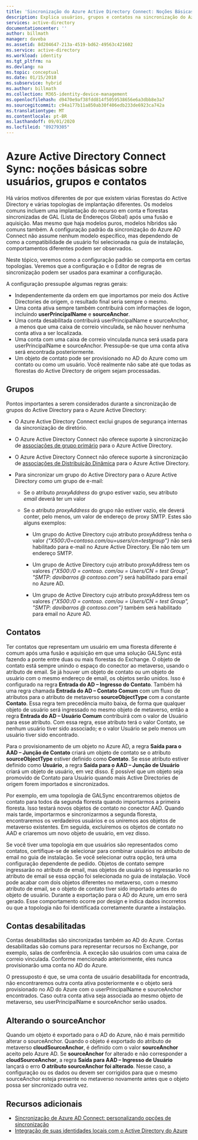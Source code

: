 ```yaml
---
title: 'Sincronização do Azure Active Directory Connect: Noções Básicas sobre Usuários, Grupos e Contatos | Microsoft Docs'
description: Explica usuários, grupos e contatos na sincronização do Azure Active Directory Connect.
services: active-directory
documentationcenter: ''
author: billmath
manager: daveba
ms.assetid: 8d204647-213a-4519-bd62-49563c421602
ms.service: active-directory
ms.workload: identity
ms.tgt_pltfrm: na
ms.devlang: na
ms.topic: conceptual
ms.date: 01/15/2018
ms.subservice: hybrid
ms.author: billmath
ms.collection: M365-identity-device-management
ms.openlocfilehash: d9470e9af38fdd814f5059538656e6a3dbb8e3a7
ms.sourcegitcommit: c94a177b11a850ab30f406edb233de6923ca742a
ms.translationtype: MT
ms.contentlocale: pt-BR
ms.lasthandoff: 09/01/2020
ms.locfileid: "89279305"
---
```

# <a name="azure-ad-connect-sync-understanding-users-groups-and-contacts"></a>Azure Active Directory Connect Sync: noções básicas sobre usuários, grupos e contatos
Há vários motivos diferentes de por que existem várias florestas do Active Directory e várias topologias de implantação diferentes. Os modelos comuns incluem uma implantação do recurso em conta e florestas sincronizadas de GAL (Lista de Endereços Global) após uma fusão e aquisição. Mas mesmo que haja modelos puros, modelos híbridos são comuns também. A configuração padrão da sincronização do Azure AD Connect não assume nenhum modelo específico, mas dependendo de como a compatibilidade de usuário foi selecionada na guia de instalação, comportamentos diferentes podem ser observados.

Neste tópico, veremos como a configuração padrão se comporta em certas topologias. Veremos que a configuração e o Editor de regras de sincronização podem ser usados para examinar a configuração.

A configuração pressupõe algumas regras gerais:
* Independentemente da ordem em que importamos por meio dos Active Directories de origem, o resultado final seria sempre o mesmo.
* Uma conta ativa sempre também contribuirá com informações de logon, incluindo **userPrincipalName** e **sourceAnchor**.
* Uma conta desabilitada contribuirá userPrincipalName e sourceAnchor, a menos que uma caixa de correio vinculada, se não houver nenhuma conta ativa a ser localizada.
* Uma conta com uma caixa de correio vinculada nunca será usada para userPrincipalName e sourceAnchor. Pressupõe-se que uma conta ativa será encontrada posteriormente.
* Um objeto de contato pode ser provisionado no AD do Azure como um contato ou como um usuário. Você realmente não sabe até que todas as florestas do Active Directory de origem sejam processadas.

## <a name="groups"></a>Grupos
Pontos importantes a serem considerados durante a sincronização de grupos do Active Directory para o Azure Active Directory:

* O Azure Active Directory Connect exclui grupos de segurança internas da sincronização de diretório.

* O Azure Active Directory Connect não oferece suporte à sincronização de [associações de grupo primário](/previous-versions/windows/it-pro/windows-server-2008-R2-and-2008/cc771489(v=ws.11)) para o Azure Active Directory.

* O Azure Active Directory Connect não oferece suporte à sincronização de [associações de Distribuição Dinâmica](/Exchange/recipients/dynamic-distribution-groups/dynamic-distribution-groups?view=exchserver-2019) para o Azure Active Directory.

* Para sincronizar um grupo do Active Directory para o Azure Active Directory como um grupo de e-mail:

    * Se o atributo *proxyAddress* do grupo estiver vazio, seu atributo *email* deverá ter um valor

    * Se o atributo *proxyAddress* do grupo não estiver vazio, ele deverá conter, pelo menos, um valor de endereço de proxy SMTP. Estes são alguns exemplos:
    
      * Um grupo do Active Directory cujo atributo proxyAddress tenha o valor *{"X500:/0=contoso.com/ou=users/cn=testgroup"}* não será habilitado para e-mail no Azure Active Directory. Ele não tem um endereço SMTP.
      
      * Um grupo de Active Directory cujo atributo proxyAddress tem os valores *{"X500:/0 = contoso. com/ou = Users/CN = test Group", "SMTP: davibarros \@ contoso.com"}* será habilitado para email no Azure AD.
      
      * Um grupo de Active Directory cujo atributo proxyAddress tem os valores *{"X500:/0 = contoso. com/ou = Users/CN = test Group", "SMTP: davibarros \@ contoso.com"}* também será habilitado para email no Azure AD.

## <a name="contacts"></a>Contatos
Ter contatos que representam um usuário em uma floresta diferente é comum após uma fusão e aquisição em que uma solução GALSync está fazendo a ponte entre duas ou mais florestas do Exchange. O objeto de contato está sempre unindo o espaço do conector ao metaverso, usando o atributo de email. Se já houver um objeto de contato ou um objeto de usuário com o mesmo endereço de email, os objetos serão unidos. Isso é configurado na regra **Entrada do AD – Ingresso do Contato**. Também há uma regra chamada **Entrada do AD – Contato Comum** com um fluxo de atributos para o atributo de metaverso **sourceObjectType** com a constante **Contato**. Essa regra tem precedência muito baixa, de forma que qualquer objeto de usuário será ingressado no mesmo objeto de metaverso, então a regra **Entrada do AD – Usuário Comum** contribuirá com o valor de Usuário para esse atributo. Com essa regra, esse atributo terá o valor Contato, se nenhum usuário tiver sido associado; e o valor Usuário se pelo menos um usuário tiver sido encontrado.

Para o provisionamento de um objeto no Azure AD, a regra **Saída para o AAD – Junção de Contato** criará um objeto de contato se o atributo **sourceObjectType** estiver definido como **Contato**. Se esse atributo estiver definido como **Usuário**, a regra **Saída para o AAD – Junção de Usuário** criará um objeto de usuário, em vez disso.
É possível que um objeto seja promovido de Contato para Usuário quando mais Active Directories de origem forem importados e sincronizados.

Por exemplo, em uma topologia de GALSync encontraremos objetos de contato para todos da segunda floresta quando importarmos a primeira floresta. Isso testará novos objetos de contato no conector AAD. Quando mais tarde, importarmos e sincronizarmos a segunda floresta, encontraremos os verdadeiros usuários e os uniremos aos objetos de metaverso existentes. Em seguida, excluiremos os objetos de contato no AAD e criaremos um novo objeto de usuário, em vez disso.

Se você tiver uma topologia em que usuários são representados como contatos, certifique-se de selecionar para combinar usuários no atributo de email no guia de instalação. Se você selecionar outra opção, terá uma configuração dependente de pedido. Objetos de contato sempre ingressarão no atributo de email, mas objetos de usuário só ingressarão no atributo de email se essa opção foi selecionada no guia de instalação. Você pode acabar com dois objetos diferentes no metaverso, com o mesmo atributo de email, se o objeto de contato tiver sido importado antes do objeto de usuário. Durante a exportação para o AD do Azure, um erro será gerado. Esse comportamento ocorre por design e indica dados incorretos ou que a topologia não foi identificada corretamente durante a instalação.

## <a name="disabled-accounts"></a>Contas desabilitadas
Contas desabilitadas são sincronizadas também ao AD do Azure. Contas desabilitadas são comuns para representar recursos no Exchange, por exemplo, salas de conferência. A exceção são usuários com uma caixa de correio vinculada. Conforme mencionado anteriormente, eles nunca provisionarão uma conta no AD do Azure.

O pressuposto é que, se uma conta de usuário desabilitada for encontrada, não encontraremos outra conta ativa posteriormente e o objeto será provisionado no AD do Azure com o userPrincipalName e sourceAnchor encontrados. Caso outra conta ativa seja associada ao mesmo objeto de metaverso, seu userPrincipalName e sourceAnchor serão usados.

## <a name="changing-sourceanchor"></a>Alterando o sourceAnchor
Quando um objeto é exportado para o AD do Azure, não é mais permitido alterar o sourceAnchor. Quando o objeto é exportado do atributo de metaverso **cloudSourceAnchor**, é definido com o valor **sourceAnchor** aceito pelo Azure AD. Se **sourceAnchor** for alterado e não corresponder a **cloudSourceAnchor**, a regra **Saída para AAD – Ingresso de Usuário** lançará o erro **O atributo sourceAnchor foi alterado**. Nesse caso, a configuração ou os dados ou devem ser corrigidos para que o mesmo sourceAnchor esteja presente no metaverso novamente antes que o objeto possa ser sincronizado outra vez.

## <a name="additional-resources"></a>Recursos adicionais
* [Sincronização de Azure AD Connect: personalizando opções de sincronização](how-to-connect-sync-whatis.md)
* [Integração de suas identidades locais com o Active Directory do Azure](whatis-hybrid-identity.md)